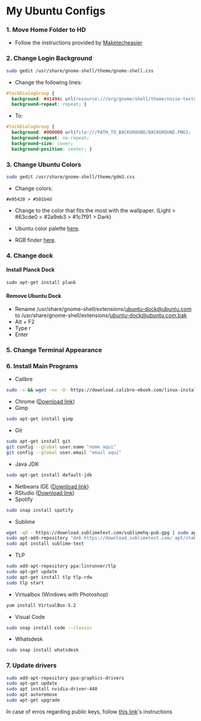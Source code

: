 # My Ubuntu Configs

### 1. Move Home Folder to HD
- Follow the instructions provided by [Maketecheasier](https://www.maketecheasier.com/move-home-folder-ubuntu/)

### 2. Change Login Background
```bash
sudo gedit /usr/share/gnome-shell/theme/gnome-shell.css
```

- Change the following lines:
```css
#lockDialogGroup {
  background: #41494c url(resource:///org/gnome/shell/theme/noise-texture.png);
  background-repeat: repeat; }
```

- To:
```css
#lockDialogGroup {
  background: #000000 url(file:///PATH_TO_BACKGROUND/BACKGROUND.PNG);
  background-repeat: no-repeat;
  background-size: cover;
  background-position: center; }
```

### 3. Change Ubuntu Colors
```bash
sudo gedit /usr/share/gnome-shell/theme/gdm3.css
```

- Change colors: 
```
#e95420 > #501b4d
```

- Change to the color that fits the most with the wallpaper. (Light > #63cde0 > #2a9eb3 > #1c7f91 > Dark)

- Ubuntu color palette [here](https://design.ubuntu.com/brand/colour-palette/).

- RGB finder [here](https://www.w3schools.com/colors/colors_rgb.asp).


### 4. Change dock
#### Install Planck Dock
```
sudo apt-get install plank
```
#### Remove Ubuntu Dock
- Rename /usr/share/gnome-shell/extensions/ubuntu-dock@ubuntu.com to /usr/share/gnome-shell/extensions/ubuntu-dock@ubuntu.com.bak
- Alt + F2
- Type r
- Enter

### 5. Change Terminal Appearance

### 6. Install Main Programs
- Calibre
```bash
sudo -v && wget -nv -O- https://download.calibre-ebook.com/linux-installer.sh | sudo sh /dev/stdin
```
- Chrome ([Download link](https://www.google.com/intl/en-US/chrome/))
- Gimp
```bash
sudo apt-get install gimp
```
- Git
```bash
sudo apt-get install git
git config --global user.name "nome aqui"
git config --global user.email "email aqui"
```
- Java JDK
```bash
sudo apt-get install default-jdk
```
- Netbeans IDE ([Download link](https://netbeans.apache.org/download/))
- RStudio ([Download link](https://www.rstudio.com/products/rstudio/download/))
- Spotify
```bash
sudo snap install spotify
```
- Sublime
```bash
wget -qO - https://download.sublimetext.com/sublimehq-pub.gpg | sudo apt-key add -
sudo apt-add-repository "deb https://download.sublimetext.com/ apt/stable/"
sudo apt install sublime-text
```
- TLP
```bash
sudo add-apt-repository ppa:linrunner/tlp
sudo apt-get update
sudo apt-get install tlp tlp-rdw
sudo tlp start
```
- Virtualbox (Windows with Photoshop)
```bash
yum install VirtualBox-5.2
```
- Visual Code
```bash
sudo snap install code --classic
```
- Whatsdesk
```bash
sudo snap install whatsdesk
```
### 7. Update drivers
```bash
sudo add-apt-repository ppa:graphics-drivers
sudo apt-get update
sudo apt install nvidia-driver-440
sudo apt autoremove
sudo apt-get upgrade
```

In case of erros regarding public keys, follow [this link](https://chrisjean.com/fix-apt-get-update-the-following-signatures-couldnt-be-verified-because-the-public-key-is-not-available/)'s instructions
